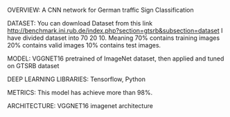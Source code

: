OVERVIEW:
A CNN network for German traffic Sign Classification

DATASET:
You can download Dataset from this link http://benchmark.ini.rub.de/index.php?section=gtsrb&subsection=dataset
I have divided dataset into 70 20 10. Meaning 70% contains training images 20% contains valid images 10% contains test images.

MODEL:
VGGNET16 pretrained of ImageNet dataset, then applied and tuned on GTSRB dataset

DEEP LEARNING LIBRARIES:
Tensorflow, Python

METRICS:
This model has achieve more than 98%.

ARCHITECTURE:
VGGNET16 imagenet architecture
